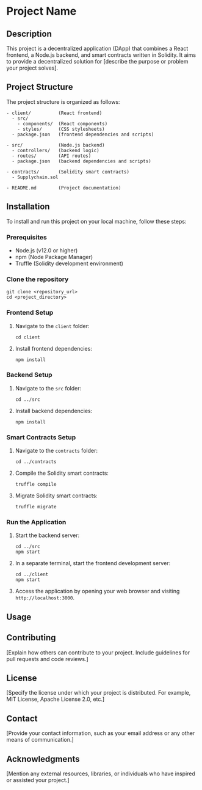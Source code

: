 # Project Name

## Description

This project is a decentralized application (DApp) that combines a React frontend, a Node.js backend, and smart contracts written in Solidity. It aims to provide a decentralized solution for [describe the purpose or problem your project solves].

## Project Structure

The project structure is organized as follows:

```
- client/          (React frontend)
  - src/
    - components/  (React components)
    - styles/      (CSS stylesheets)
  - package.json   (frontend dependencies and scripts)

- src/             (Node.js backend)
  - controllers/   (backend logic)
  - routes/        (API routes)
  - package.json   (backend dependencies and scripts)

- contracts/       (Solidity smart contracts)
  - Supplychain.sol

- README.md        (Project documentation)
```

## Installation

To install and run this project on your local machine, follow these steps:

### Prerequisites

- Node.js (v12.0 or higher)
- npm (Node Package Manager)
- Truffle (Solidity development environment)

### Clone the repository

```
git clone <repository_url>
cd <project_directory>
```

### Frontend Setup

1. Navigate to the `client` folder:
   ```
   cd client
   ```

2. Install frontend dependencies:
   ```
   npm install
   ```

### Backend Setup

1. Navigate to the `src` folder:
   ```
   cd ../src
   ```

2. Install backend dependencies:
   ```
   npm install
   ```

### Smart Contracts Setup

1. Navigate to the `contracts` folder:
   ```
   cd ../contracts
   ```

2. Compile the Solidity smart contracts:
   ```
   truffle compile
   ```
3. Migrate Solidity smart contracts:
   ```
   truffle migrate
   ```

### Run the Application

1. Start the backend server:
   ```
   cd ../src
   npm start
   ```

2. In a separate terminal, start the frontend development server:
   ```
   cd ../client
   npm start
   ```

3. Access the application by opening your web browser and visiting `http://localhost:3000`.

## Usage



## Contributing

[Explain how others can contribute to your project. Include guidelines for pull requests and code reviews.]

## License

[Specify the license under which your project is distributed. For example, MIT License, Apache License 2.0, etc.]

## Contact

[Provide your contact information, such as your email address or any other means of communication.]

## Acknowledgments

[Mention any external resources, libraries, or individuals who have inspired or assisted your project.]

